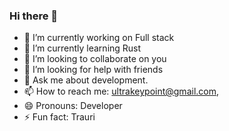 ### Hi there 👋

- 🔭 I’m currently working on Full stack
- 🌱 I’m currently learning Rust
- 👯 I’m looking to collaborate on you
- 🤔 I’m looking for help with friends
- 💬 Ask me about development.
- 📫 How to reach me: ultrakeypoint@gmail.com, 
- 😄 Pronouns: Developer
- ⚡ Fun fact: Trauri
